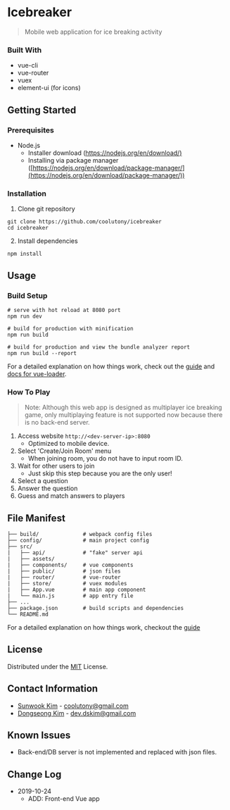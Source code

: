 # Icebreaker
> Mobile web application for ice breaking activity

### Built With
- vue-cli
- vue-router
- vuex
- element-ui (for icons)

## Getting Started

### Prerequisites
-  Node.js
	- Installer download ([https://nodejs.org/en/download/)](https://nodejs.org/en/download/)
	- Installing via package manager ([https://nodejs.org/en/download/package-manager/](https://nodejs.org/en/download/package-manager/))

### Installation
1. Clone git repository
```
git clone https://github.com/coolutony/icebreaker
cd icebreaker
```

2. Install dependencies
```
npm install
```

## Usage
### Build Setup
```
# serve with hot reload at 8080 port
npm run dev

# build for production with minification
npm run build

# build for production and view the bundle analyzer report
npm run build --report
```
For a detailed explanation on how things work, check out the [guide](http://vuejs-templates.github.io/webpack/) and [docs for vue-loader](http://vuejs.github.io/vue-loader).

### How To Play
> Note: Although this web app is designed as multiplayer ice breaking game, only multiplaying feature is not supported now because there is no back-end server.
1. Access website `http://<dev-server-ip>:8080`
	- Optimized to mobile device.
3. Select 'Create/Join Room' menu
	- When joining room, you do not have to input room ID.
4. Wait for other users to join
	- Just skip this step because you are the only user!
5. Select a question
6. Answer the question
7. Guess and match answers to players
## File Manifest
```
├── build/				# webpack config files
├── config/				# main project config
├── src/
|	├── api/			# "fake" server api
|	├── assets/
|	├── components/		# vue components
|	├── public/			# json files
|	├── router/			# vue-router
|	├── store/			# vuex modules
|	├── App.vue			# main app component
|	└── main.js			# app entry file
├── ...
├── package.json		# build scripts and dependencies
└── README.md
```
For a detailed explanation on how things work, checkout the [guide]([https://vuejs-templates.github.io/webpack/](https://vuejs-templates.github.io/webpack/structure.html))

## License
Distributed under the [MIT](http://opensource.org/licenses/MIT) License.

## Contact Information
- [Sunwook Kim](https://github.com/coolutony) - [coolutony@gmail.com](mailto:coolutony@gmail.com)
- [Dongseong Kim](https://github.com/magicaquartet) - [dev.dskim@gmail.com](mailto:dev.dskim@gmail.com)

## Known Issues
- Back-end/DB server is not implemented and replaced with json files.

## Change Log
- 2019-10-24
	- ADD: Front-end Vue app